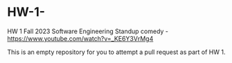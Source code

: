 # HW-1-

HW 1 Fall 2023 Software Engineering 
Standup comedy - https://www.youtube.com/watch?v=_KE6Y3VrMg4

This is an empty repository for you to attempt a pull request as part of HW 1.


